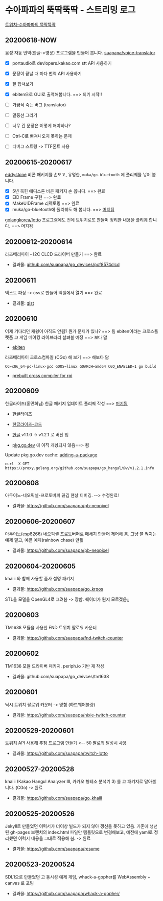 # 수아파파의 뚝딱뚝딱 - 스트리밍 로그

[트위치-수아파파의 뚝딱뚝딱](https://twitch.tv/suapapa)


## 20200618-NOW

음성 자동 번역(한글->영문) 프로그램을 만들어 봅니다. [suapapa/voice-translator](https://github.com/suapapa/voice-translator.git)

* [x] portaudio로 devlopers.kakao.com stt API 사용하기
* [x] 문장이 끝날 때 마다 번역 API 사용하기
* [x] 잘 합쳐보기
* [x] ebiten으로 GUI로 출력해봅니다. ==> 되기 시작!!
* [ ] 가끔식 죽는 버그 (translator)
* [ ] 말풍선 그리기
* [ ] 너무 긴 문장은 어떻게 해야하나?
* [ ] Ctrl-C로 빠져나오지 못하는 문제
* [ ] 디버그 스트링 -> TTF폰트 사용


## 20200615-20200617

[eddystone](https://pkg.go.dev/github.com/suapapa/go_eddystone) 비콘 패키지를 손보고, 유명한,
`muka/go-bluetooth` 에 풀리퀘를 넣어 봅니다.

* [x] 5년 묵힌 에디스톤 비콘 패키지 손 봅니다. ==> 완료
* [x] EID Frame 구현 ==> 완료
* [x] MakeUIDFrame 리펙토링 ==> 완료
* [x] muka/go-bluetooth에 풀리퀘도 해 봅니다. ==> [머지됨](https://github.com/muka/go-bluetooth/pull/110)

[golangkorea/lotto](https://github.com/golangkorea/lotto) 프로그램에도 전에 트위치로또
만들며 정리한 내용을 풀리퀘 합니다. ==> 머지됨


## 20200612-20200614

라즈베리파이 - I2C CLCD 드라이버 만들기 ==> 완료

* 결과물: [github.com/suapapa/go_devices/pcf8574clcd](https://pkg.go.dev/github.com/suapapa/go_devices@v1.0.1/pcf8574clcd?tab=doc)


## 20200611

텍스트 파싱 -> csv로 만들어 엑셀에서 열기 ==> 완료

* 결과물: [gist](https://gist.github.com/suapapa/79cb476cafb8185d2b54473b66849123)


## 20200610

어제 기다리던 캐슁이 아직도 안됨? 뭔가 문제가 있나? ==> 됨
ebiten이라는 크로스플렛폼 고 게임 메이킹 라이브러리 살펴볼 예정 ==> 보다 맒

* [ebiten](https://github.com/hajimehoshi/ebiten)

라즈베리파이 크로스컴파일 (CGo) 해 보기 ==> 해보다 맒

    CC=x86_64-pc-linux-gcc GOOS=linux GOARCH=amd64 CGO_ENABLED=1 go build

* [prebuilt cross compiler for rpi](https://github.com/abhiTronix/raspberry-pi-cross-compilers)


## 20200609

한글라이즈(홍민희님) 한글 패키지 업데이트 풀리퀘 작성 ==> [머지됨](https://github.com/hangulize/hangulize/pull/13)

* [한글라이즈](https://hangulize.org)
* [한글라이즈-코드](https://github.com/hangulize/hangulize)

* [한글](https://github.com/suapapa/go_hangul) v1.1.0 -> v1.2.1 로 버전 업
* [pkg.go.dev](https://pkg.go.dev/github.com/suapapa/go_hangul) 에 아직 캐슁되지 않음==> 됨

Update pkg.go.dev cache: [adding-a-package](https://go.dev/about#adding-a-package)

    curl -X GET https://proxy.golang.org/github.com/suapapa/go_hangul/@v/v1.2.1.info


## 20200608

아두이노-네오픽셀-프로토버퍼 끊김 현상 디버깅. --> 수정완료!

* 결과물: https://github.com/suapapa/pb-neopixel


## 20200606-20200607

아두이노(esp8266) 네오픽셀 프로토버퍼로 메세지 만들어 제어해 봄.
그냥 불 켜지는 예제 말고, 예쁜 예제(rainbow chase) 만듦

* 결과물: https://github.com/suapapa/pb-neopixel


## 20200604-20200605

khaiii 와 함께 사용할 품사 설명 패키지

* 결과물: https://github.com/suapapa/go_krpos

STL을 모델을 OpenGL4로 그려봄 -> 망함. 쉐이더가 뭔지 모르겠음;;


## 20200603

TM1638 모듈을 사용한 FND 트위치 팔로워 카운터

* 결과물: https://github.com/suapapa/fnd-twitch-counter


## 20200602

TM1638 모듈 드라이버 패키지. periph.io 기반 재 작성

* 결과물: github.com/suapapa/go_deivces/tm1638


## 20200601

닉시 트위치 팔로워 카운터 -> 망함 (하드웨어불량)

* 결과물: https://github.com/suapapa/nixie-twitch-counter


## 20200529-20200601

트위치 API 사용해 추첨 프로그램 만들기 <-- 50 팔로워 달성시 사용

* 결과물: https://github.com/suapapa/twitch-lotto


## 20200527-20200528

khaiii (Kakao Hangul Analyzer III, 카카오 형테소 분석기 3) 를
고 패키지로 말아봅니다. (CGo) -> 완료

* 결과물: https://github.com/suapapa/go_khaiii


## 20200525-20200526

Jekyll로 만들었던 이력서가 더이상 빌드가 되지 않아 갱신을 못하고 있음.
기존에 생선된 gh-pages 브랜치의 index.html 파일만 탬플릿으로 변경해보고,
예전에 yaml로 정리했던 이력서 내용을 그대로 적용해 봄. -> 완료

* 결과물: https://github.com/suapapa/resume


## 20200523-20200524

SDL1으로 만들었던 고 동시성 예제 게임, whack-a-gopher를 WebAssembly + canvas 로 포팅

* 결과물: https://github.com/suapapa/whack-a-gopher/

